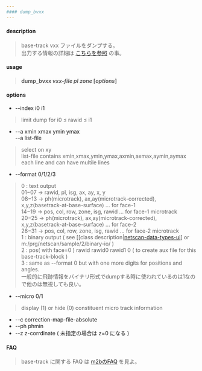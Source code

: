 ```yaml
---
#### dump_bvxx
---
```


#### description
> base-track vxx ファイルをダンプする。  
> 出力する情報の詳細は [こちらを参照](dump_bvxx_columns.md) の事。  

#### usage
> #### dump_bvxx *vxx-file* *pl* *zone* [*options*]

#### options
- --index i0 i1
> limit dump for i0 &le; rawid &le; i1  

- --a xmin xmax ymin ymax  
  --a list-file
> select on xy  
> list-file contains xmin,xmax,ymin,ymax,axmin,axmax,aymin,aymax each line and can have multile lines  

- --format 0/1/2/3
> 0 : text output  
>     $01-$07 -> rawid, pl, isg, ax, ay, x, y  
>     $08-$13 -> ph(microtrack), ax,ay(microtrack-corrected), x,y,z(basetrack-at-base-surface) ... for face-1  
>     $14-$19 -> pos, col, row, zone, isg, rawid ... for face-1 microtrack   
>     $20-$25 -> ph(microtrack), ax,ay(microtrack-corrected), x,y,z(basetrack-at-base-surface) ... for face-2  
>     $26-$31 -> pos, col, row, zone, isg, rawid ... for face-2 microtrack  
> 1 : binary output  ( see [[class description|[netscan-data-types-ui](netscan-data-types-ui.md)] or m:/prg/netscan/sample/2/binary-io/ )  
> 2 : pos( with face=0 ) rawid rawid0 rawid1 0 ( to create aux file for this base-track-block )  
> 3 : same as --format 0 but with one more digits for positions and angles.  
> 一般的に飛跡情報をバイナリ形式でdumpする時に使われているのは1なので他のは無視しても良い。

- --micro 0/1
> display (1) or hide (0) constituent micro track information  

- --c correction-map-file-absolute
- --ph phmin
- --z z-corrdinate ( 未指定の場合は z=0 になる )

#### FAQ
> base-track に関する FAQ は [m2bのFAQ](m2b.md#FAQ) を見よ。  
